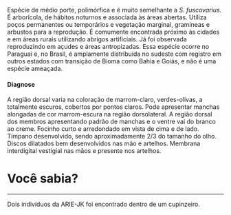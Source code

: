 ﻿Espécie de médio porte, <glossario>polimórfica</glossario> e é muito semelhante a *S. fuscovarius*. É arborícola, de hábitos noturnos e associada às áreas abertas. Utiliza poços permanentes ou temporários e vegetação marginal, gramíneas e arbustos para a reprodução. É comumente encontrada próximo às cidades e em áreas rurais utilizando abrigos artificiais. Já foi observada reproduzindo em açudes e áreas antropizadas.
Essa espécie ocorre no Paraguai e, no Brasil, é amplamente distribuída no sudeste com registro em outros estados com transição de Bioma como Bahia e Goiás, e não é uma espécie ameaçada.
#### Diagnose
A região dorsal varia na coloração de marrom-claro, verdes-olivas, a totalmente escuros, cobertos por pontos claros. Pode apresentar manchas alongadas de cor marrom-escura na região dorsolateral. A região dorsal dos membros apresentando padrão de manchas e o ventre vai do branco ao creme. Focinho curto e arredondado em vista de cima e de lado. Tímpano desenvolvido, sendo aproximadamente 2/3 do tamanho do olho. Discos dilatados bem desenvolvidos nas mão e artelhos. Membrana interdigital vestigial nas mãos e presente nos artelhos.
<div class="col-lg-12">
  <div class="jumbotron">
    <h1 class="display-4">Você sabia?</h1>
    <hr class="my-4">
    <p><p>Dois indivíduos da ARIE-JK foi encontrado dentro de um cupinzeiro.</p></p>
  </div>
</div>
